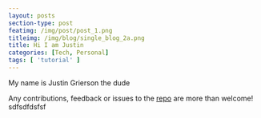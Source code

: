 ```yaml
---
layout: posts
section-type: post
featimg: /img/post/post_1.png
titleimg: /img/blog/single_blog_2a.png
title: Hi I am Justin
categories: [Tech, Personal]
tags: [ 'tutorial' ]
---
```


My name is Justin Grierson the dude

Any contributions, feedback or issues to the <a href="https://github.com/ju3tin" target="\_blank">repo</a> are more than welcome! sdfsdfdsfsf
